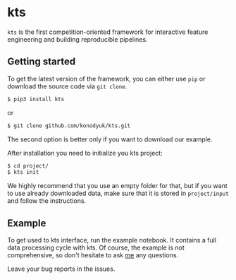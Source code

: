 # kts

`kts` is the first competition-oriented framework for interactive feature engineering and building reproducible pipelines.

## Getting started

To get the latest version of the framework, you can either use `pip` or download the source code via `git clone`.

``` sh
$ pip3 install kts
```
or
``` sh
$ git clone github.com/konodyuk/kts.git
```

The second option is better only if you want to download our example.

After installation you need to initialize you kts project:

``` sh
$ cd project/
$ kts init
```

We highly recommend that you use an empty folder for that, but if you want to use already downloaded data, make sure that it is stored in `project/input` and follow the instructions.

## Example

To get used to kts interface, run the example notebook. It contains a full data processing cycle with kts. Of course, the example is not comprehensive, so don't hesitate to ask [me](https://telegram.me/konodyuk) any questions. 

Leave your bug reports in the issues.
